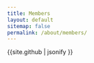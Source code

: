 ```yaml
---
title: Members
layout: default
sitemap: false
permalink: /about/members/
---
```


{{site.github | jsonify }}
